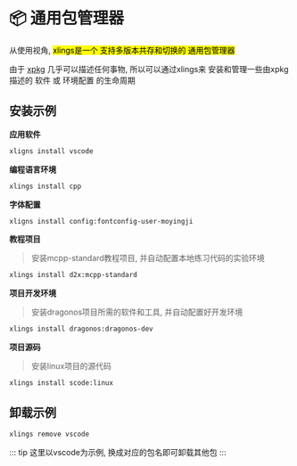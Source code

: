 # 📦 通用包管理器

从使用视角, <mark>xlings是一个 支持多版本共存和切换的 通用包管理器</mark>

由于 [xpkg](/documents/pkgmanager/intro.html) 几乎可以描述任何事物, 所以可以通过xlings来 安装和管理一些由xpkg描述的 软件 或 环境配置 的生命周期

## 安装示例

**应用软件**

```bash
xligns install vscode
```

**编程语言环境**

```bash
xlings install cpp
```

**字体配置**

```bash
xligns install config:fontconfig-user-moyingji
```

**教程项目**

> 安装mcpp-standard教程项目, 并自动配置本地练习代码的实验环境

```bash
xlings install d2x:mcpp-standard
```

**项目开发环境**

> 安装dragonos项目所需的软件和工具, 并自动配置好开发环境

```bash
xlings install dragonos:dragonos-dev
```

**项目源码**

> 安装linux项目的源代码

```bash
xlings install scode:linux
```

## 卸载示例

```bash
xlings remove vscode
```

::: tip
这里以vscode为示例, 换成对应的包名即可卸载其他包
:::